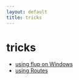 ```yaml
---
layout: default
title: tricks
---
```


# tricks

* [using flup on Windows](http://groups.google.com/group/webpy/msg/722acab404514de4?)
* [using Routes](http://groups.google.com/group/webpy/browse_frm/thread/17b5065fe98cbe14/555152afc25501ff)